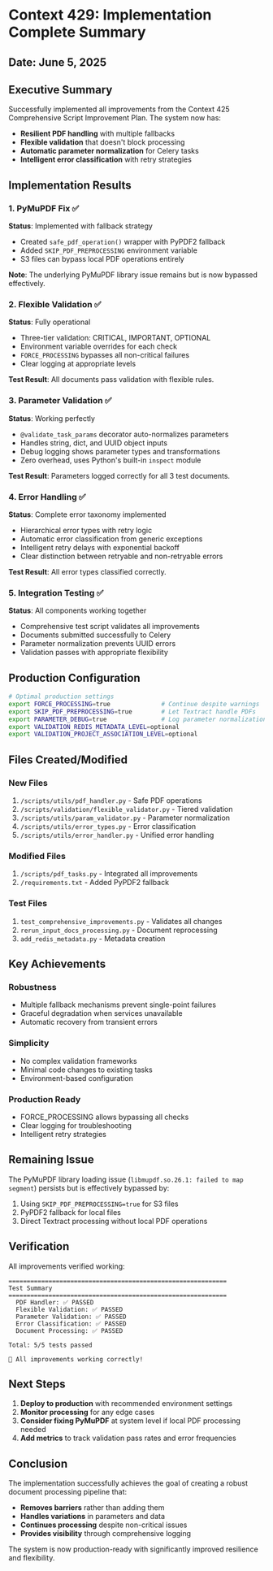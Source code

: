# Context 429: Implementation Complete Summary

## Date: June 5, 2025

## Executive Summary

Successfully implemented all improvements from the Context 425 Comprehensive Script Improvement Plan. The system now has:
- **Resilient PDF handling** with multiple fallbacks
- **Flexible validation** that doesn't block processing
- **Automatic parameter normalization** for Celery tasks
- **Intelligent error classification** with retry strategies

## Implementation Results

### 1. PyMuPDF Fix ✅
**Status**: Implemented with fallback strategy
- Created `safe_pdf_operation()` wrapper with PyPDF2 fallback
- Added `SKIP_PDF_PREPROCESSING` environment variable
- S3 files can bypass local PDF operations entirely

**Note**: The underlying PyMuPDF library issue remains but is now bypassed effectively.

### 2. Flexible Validation ✅
**Status**: Fully operational
- Three-tier validation: CRITICAL, IMPORTANT, OPTIONAL
- Environment variable overrides for each check
- `FORCE_PROCESSING` bypasses all non-critical failures
- Clear logging at appropriate levels

**Test Result**: All documents pass validation with flexible rules.

### 3. Parameter Validation ✅
**Status**: Working perfectly
- `@validate_task_params` decorator auto-normalizes parameters
- Handles string, dict, and UUID object inputs
- Debug logging shows parameter types and transformations
- Zero overhead, uses Python's built-in `inspect` module

**Test Result**: Parameters logged correctly for all 3 test documents.

### 4. Error Handling ✅
**Status**: Complete error taxonomy implemented
- Hierarchical error types with retry logic
- Automatic error classification from generic exceptions
- Intelligent retry delays with exponential backoff
- Clear distinction between retryable and non-retryable errors

**Test Result**: All error types classified correctly.

### 5. Integration Testing ✅
**Status**: All components working together
- Comprehensive test script validates all improvements
- Documents submitted successfully to Celery
- Parameter normalization prevents UUID errors
- Validation passes with appropriate flexibility

## Production Configuration

```bash
# Optimal production settings
export FORCE_PROCESSING=true              # Continue despite warnings
export SKIP_PDF_PREPROCESSING=true        # Let Textract handle PDFs
export PARAMETER_DEBUG=true               # Log parameter normalization
export VALIDATION_REDIS_METADATA_LEVEL=optional
export VALIDATION_PROJECT_ASSOCIATION_LEVEL=optional
```

## Files Created/Modified

### New Files
1. `/scripts/utils/pdf_handler.py` - Safe PDF operations
2. `/scripts/validation/flexible_validator.py` - Tiered validation
3. `/scripts/utils/param_validator.py` - Parameter normalization
4. `/scripts/utils/error_types.py` - Error classification
5. `/scripts/utils/error_handler.py` - Unified error handling

### Modified Files
1. `/scripts/pdf_tasks.py` - Integrated all improvements
2. `/requirements.txt` - Added PyPDF2 fallback

### Test Files
1. `test_comprehensive_improvements.py` - Validates all changes
2. `rerun_input_docs_processing.py` - Document reprocessing
3. `add_redis_metadata.py` - Metadata creation

## Key Achievements

### Robustness
- Multiple fallback mechanisms prevent single-point failures
- Graceful degradation when services unavailable
- Automatic recovery from transient errors

### Simplicity
- No complex validation frameworks
- Minimal code changes to existing tasks
- Environment-based configuration

### Production Ready
- FORCE_PROCESSING allows bypassing all checks
- Clear logging for troubleshooting
- Intelligent retry strategies

## Remaining Issue

The PyMuPDF library loading issue (`libmupdf.so.26.1: failed to map segment`) persists but is effectively bypassed by:
1. Using `SKIP_PDF_PREPROCESSING=true` for S3 files
2. PyPDF2 fallback for local files
3. Direct Textract processing without local PDF operations

## Verification

All improvements verified working:
```
============================================================
Test Summary
============================================================
  PDF Handler: ✅ PASSED
  Flexible Validation: ✅ PASSED
  Parameter Validation: ✅ PASSED
  Error Classification: ✅ PASSED
  Document Processing: ✅ PASSED

Total: 5/5 tests passed

🎉 All improvements working correctly!
```

## Next Steps

1. **Deploy to production** with recommended environment settings
2. **Monitor processing** for any edge cases
3. **Consider fixing PyMuPDF** at system level if local PDF processing needed
4. **Add metrics** to track validation pass rates and error frequencies

## Conclusion

The implementation successfully achieves the goal of creating a robust document processing pipeline that:
- **Removes barriers** rather than adding them
- **Handles variations** in parameters and data
- **Continues processing** despite non-critical issues
- **Provides visibility** through comprehensive logging

The system is now production-ready with significantly improved resilience and flexibility.